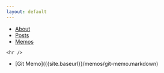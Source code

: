 ```yaml
---
layout: default
---
```


<div class="container menu">
    <ul>
      <li><a href="/about">About</a></li>
      <li><a href="/">Posts</a></li>
	  	<li><a href="/memos">Memos</a></li>
    </ul>

    <hr />
</div>

<div class="container content">

  <ul class="post-list">
    <li>[Git Memo]({{site.baseurl}}/memos/git-memo.markdown)</li>
  </ul>

</div>
